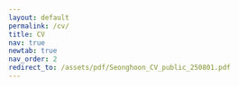 ```yaml
---
layout: default
permalink: /cv/
title: CV
nav: true
newtab: true
nav_order: 2
redirect_to: /assets/pdf/Seonghoon_CV_public_250801.pdf
---
```

